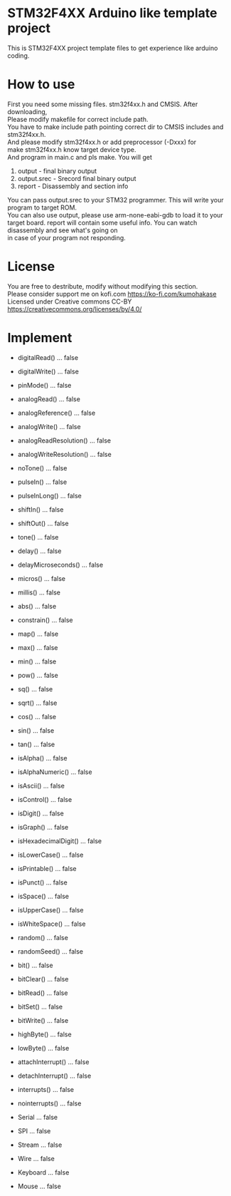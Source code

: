 STM32F4XX Arduino like template project
=====   
This is STM32F4XX project template files to get experience like arduino coding.   

How to use
=====
First you need some missing files. stm32f4xx.h and CMSIS. After downloading,   
Please modify makefile for correct include path.  
You have to make include path pointing correct dir to CMSIS includes and stm32f4xx.h.  
And please modify stm32f4xx.h or add preprocessor (-Dxxx) for   
make stm32f4xx.h know target device type.   
And program in main.c and pls make. You will get   
1. output - final binary output
2. output.srec - Srecord final binary output
3. report - Disassembly and section info
   
You can pass output.srec to your STM32 programmer. This will write your program to target ROM.   
You can also use output, please use arm-none-eabi-gdb to load it to your target board.
report will contain some useful info. You can watch disassembly and see what's going on   
in case of your program not responding.   

License
=====
You are free to destribute, modify without modifying this section.  
Please consider support me on kofi.com https://ko-fi.com/kumohakase  
Licensed under Creative commons CC-BY https://creativecommons.org/licenses/by/4.0/

Implement
=====

- digitalRead() ... false
- digitalWrite() ... false
- pinMode() ... false

- analogRead() ... false
- analogReference() ... false
- analogWrite() ... false

- analogReadResolution() ... false
- analogWriteResolution() ... false

- noTone() ... false
- pulseIn() ... false
- pulseInLong() ... false
- shiftIn() ... false
- shiftOut() ... false
- tone() ... false

- delay() ... false
- delayMicroseconds() ... false
- micros() ... false
- millis() ... false

- abs() ... false
- constrain() ... false
- map() ... false
- max() ... false
- min() ... false
- pow() ... false
- sq() ... false
- sqrt() ... false

- cos() ... false
- sin() ... false
- tan() ... false

- isAlpha() ... false
- isAlphaNumeric() ... false
- isAscii() ... false
- isControl() ... false
- isDigit() ... false
- isGraph() ... false
- isHexadecimalDigit() ... false
- isLowerCase() ... false
- isPrintable() ... false
- isPunct() ... false
- isSpace() ... false
- isUpperCase() ... false
- isWhiteSpace() ... false

- random() ... false
- randomSeed() ... false

- bit() ... false
- bitClear() ... false
- bitRead() ... false
- bitSet() ... false
- bitWrite() ... false
- highByte() ... false
- lowByte() ... false

- attachInterrupt() ... false
- detachInterrupt() ... false

- interrupts() ... false
- nointerrupts() ... false

- Serial ... false
- SPI ... false
- Stream ... false
- Wire ... false

- Keyboard ... false
- Mouse ... false

